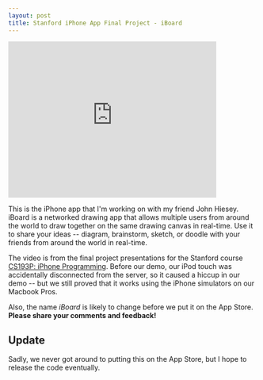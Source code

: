 ```yaml
---
layout: post
title: Stanford iPhone App Final Project - iBoard
---
```


<iframe width="420" height="315" src="http://www.youtube.com/embed/JQGtbX9pBbI" frameborder="0" allowfullscreen></iframe>

This is the iPhone app that I'm  working on with my friend John Hiesey. iBoard is a networked drawing app that allows multiple users from around the world to draw together on  the same drawing canvas in real-time. Use it to share your ideas -- diagram, brainstorm, sketch, or doodle with your friends from around the  world in real-time.

The video is from the final project presentations for the Stanford course [CS193P: iPhone Programming](http://cs193p.stanford.edu). Before our demo, our iPod touch was accidentally disconnected from the server, so it caused a hiccup in our demo -- but we still proved that it works using the iPhone simulators on our Macbook Pros.

Also, the name *iBoard* is likely to change before we put it on the App Store. **Please share your comments and feedback!**

## Update

Sadly, we never got around to putting this on the App Store, but I hope to release the code eventually.